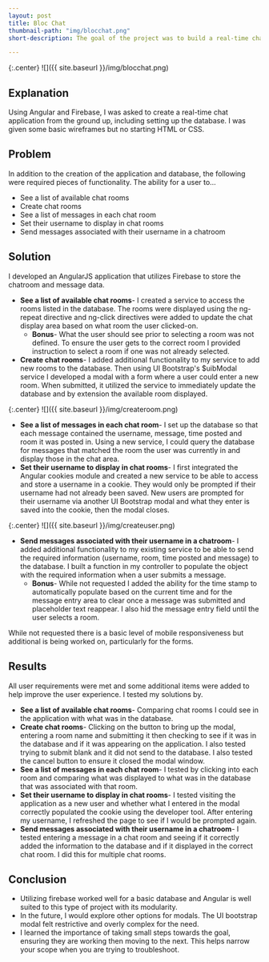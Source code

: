 ```yaml
---
layout: post
title: Bloc Chat
thumbnail-path: "img/blocchat.png"
short-description: The goal of the project was to build a real-time chat application.

---
```


{:.center}
![]({{ site.baseurl }}/img/blocchat.png)

## Explanation

Using Angular and Firebase, I was asked to create a real-time chat application from the ground up, including setting up the database. I was given some basic wireframes but no starting HTML or CSS.

## Problem

In addition to the creation of the application and database, the following were required pieces of functionality. The ability for a user to…
* See a list of available chat rooms
* Create chat rooms
* See a list of messages in each chat room
* Set their username to display in chat rooms
* Send messages associated with their username in a chatroom

## Solution

I developed an AngularJS application that utilizes Firebase to store the chatroom and message data.
* **See a list of available chat rooms**- I created a service to access the rooms listed in the database. The rooms were displayed using the ng-repeat directive and ng-click directives were added to update the chat display area based on what room the user clicked-on.
  * **Bonus**- What the user should see prior to selecting a room was not defined. To ensure the user gets to the correct room I provided instruction to select a room if one was not already selected.
* **Create chat rooms**- I added additional functionality to my service to add new rooms to the database. Then using UI Bootstrap's $uibModal service I developed a modal with a form where a user could enter a new room. When submitted, it utilized the service to immediately update the database and by extension the available room displayed.

{:.center}
![]({{ site.baseurl }}/img/createroom.png)

* **See a list of messages in each chat room**- I set up the database so that each message contained the username, message, time posted and room it was posted in. Using a new service, I could query the database for messages that matched the room the user was currently in and display those in the chat area.
* **Set their username to display in chat rooms**- I first integrated the Angular cookies module and created a new service to be able to access and store a username in a cookie. They would only be prompted if their username had not already been saved. New users are prompted for their username via another UI Bootstrap modal and what they enter is saved into the cookie, then the modal closes.

{:.center}
![]({{ site.baseurl }}/img/createuser.png)

* **Send messages associated with their username in a chatroom**- I added additional functionality to my existing service to be able to send the required information (username, room, time posted and message) to the database. I built a function in my controller to populate the object with the required information when a user submits a message.
  * **Bonus**- While not requested I added the ability for the time stamp to automatically populate based on the current time and for the message entry area to clear once a message was submitted and placeholder text reappear. I also hid the message entry field until the user selects a room.

While not requested there is a basic level of mobile responsiveness but additional is being worked on, particularly for the forms.

## Results

All user requirements were met and some additional items were added to help improve the user experience. I tested my solutions by.

* **See a list of available chat rooms**- Comparing chat rooms I could see in the application with what was in the database.
* **Create chat rooms**- Clicking on the button to bring up the modal, entering a room name and submitting it then checking to see if it was in the database and if it was appearing on the application. I also tested trying to submit blank and it did not send to the database. I also tested the cancel button to ensure it closed the modal window.
* **See a list of messages in each chat room**- I tested by clicking into each room and comparing what was displayed to what was in the database that was associated with that room.
* **Set their username to display in chat rooms**- I tested visiting the application as a new user and whether what I entered in the modal correctly populated the cookie using the developer tool. After entering my username, I refreshed the page to see if I would be prompted again.
* **Send messages associated with their username in a chatroom**- I tested entering a message in a chat room and seeing if it correctly added the information to the database and if it displayed in the correct chat room. I did this for multiple chat rooms.

## Conclusion

* Utilizing firebase worked well for a basic database and Angular is well suited to this type of project with its modularity.
* In the future, I would explore other options for modals. The UI bootstrap modal felt restrictive and overly complex for the need.
* I learned the importance of taking small steps towards the goal, ensuring they are working then moving to the next. This helps narrow your scope when you are trying to troubleshoot.
